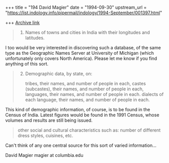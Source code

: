 +++
title = "194 David Magier"
date = "1994-09-30"
upstream_url = "https://list.indology.info/pipermail/indology/1994-September/001397.html"

+++
[Archive link](https://list.indology.info/pipermail/indology/1994-September/001397.html)

> 1. Names of towns and cities in India with their longitudes and
>    latitudes.

I too would be very interested in discovering such a database, of the
same type as the Geographic Names Server at University of Michigan
(which unfortunately only covers North America). Please let me know if
you find anything of this sort.

> 2. Demographic data, by state, on:
> 
>    tribes, their names, and number of people in each,
>    castes (subcastes), their names, and number of people in each,
>    languages, their names, and number of people in each.
>    dialects of each language, their names, and number of people in each.

This kind of demographic information, of course, is to be found in the
Census of India. Latest figures would be found in the 1991 Census,
whose volumes and results are still being issued.

>    other social and cultural characteristics such as:
>    number of different dress styles, cuisines, etc.

Can't think of any one central source for this sort of varied
information...

David Magier
magier at columbia.edu





